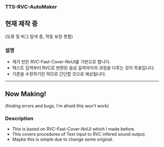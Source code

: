 ### **TTS-RVC-AutoMaker**

## 현재 제작 중  
(오류 및 버그 탐색 중, 작동 보장 못함)

### 설명
- 제가 만든 RVC-Fast-Cover-NoUI를 기반으로 합니다.
- 텍스트 입력부터 RVC로 변환된 음성 출력까지의 과정을 다루는 것이 목표입니다.
- 기존을 수정하기만 하므로 간단할 것으로 예상됩니다.

---
## Now Making!
(finding errors and bugs, I'm afraid this won't work)

### Description
- This is based on RVC-Fast-Cover-NoUI which I made before.
- This covers procedures of Text input to RVC infered sound output.
- Maybe this is simple due to change some original.
